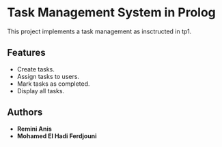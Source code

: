 # Task Management System in Prolog

This project implements a task management as insctructed in tp1.

## Features

- Create tasks.
- Assign tasks to users.
- Mark tasks as completed.
- Display all tasks.

## Authors

- **Remini Anis**
- **Mohamed El Hadi Ferdjouni**
